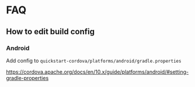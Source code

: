 # FAQ

## How to edit build config

### Android

Add config to `quickstart-cordova/platforms/android/gradle.properties`

https://cordova.apache.org/docs/en/10.x/guide/platforms/android/#setting-gradle-properties

